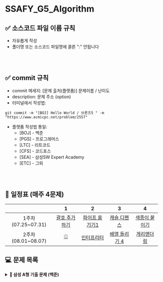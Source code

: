 # SSAFY_G5_Algorithm


## ✅ 소스코드 파일 이름 규칙
- 자유롭게 작성 
- 폴더명 또는 소스코드 파일명에 콜론 ":" 안됩니다

<br />
<br />

## ✅ commit 규칙
- commit 메세지: [문제 출처(플랫폼)] 문제이름 / 난이도  
- description: 문제 주소 (option)
- 터미널에서 작성법: 
```
git commit -m "[BOJ] Hello World / 브론즈5 " -m "https://www.acmicpc.net/problem/2557"
```
- 플랫폼 작성법 통일: 
  * [BOJ] - 백준 
  * [PGS] - 프로그래머스
  * [LTC] - 리트코드
  * [CFS] - 코드포스
  * [SEA] - 삼성SW Expert Academy
  * [ETC] - 그외

<br />
<br />


## **📅 일정표 (매주 4문제)**

| |1|2|3|4|
|:-:|:-:|:-:|:-:|:-:|
|1주차(07.25~07.31)|[괄호 추가하기](https://www.acmicpc.net/problem/16637)|[파이프 옮기기1](https://www.acmicpc.net/problem/17070)|[캐슬 디펜스](https://www.acmicpc.net/problem/17135)|[색종이 붙이기](https://www.acmicpc.net/problem/17136)|
|2주차(08.01~08.07)|[⚾](https://www.acmicpc.net/problem/17281)|[인터프리터](https://www.acmicpc.net/problem/3954)|[배열 돌리기 4](https://www.acmicpc.net/problem/17406)|[게리맨더링](https://www.acmicpc.net/problem/17471)|


## **💻 문제 목록**
<details markdown="1">
<summary><strong>📄 삼성 A형 기출 문제 (백준)</summary></strong>

|          문제         |  레벨 |  
| :-------------------: | :----: |
|  [괄호 추가하기](https://www.acmicpc.net/problem/16637)   |  G4   |
|   [파이프 옮기기1](https://www.acmicpc.net/problem/17070)   |  G5   |
|  [캐슬 디펜스](https://www.acmicpc.net/problem/17135)  |  G3   |
| [색종이 붙이기](https://www.acmicpc.net/problem/17136) |  G2   |
|   [⚾](https://www.acmicpc.net/problem/17281)   |  G4   |
| [인터프리터](https://www.acmicpc.net/problem/3954) |  G1   |
|   [배열 돌리기 4](https://www.acmicpc.net/problem/17406)  |  G4   |
|   [게리맨더링](https://www.acmicpc.net/problem/17471)  |  G4   |
|   [다리 만들기 2](https://www.acmicpc.net/problem/17472)  |  G1   |
